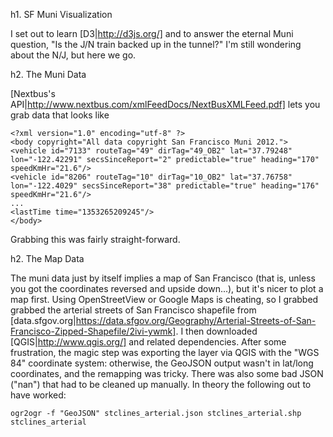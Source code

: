 h1. SF Muni Visualization

I set out to learn [D3|http://d3js.org/] and to answer the eternal Muni question, "Is the J/N train backed up in the tunnel?"
I'm still wondering about the N/J, but here we go.

h2. The Muni Data

[Nextbus's API|http://www.nextbus.com/xmlFeedDocs/NextBusXMLFeed.pdf] lets you grab data that looks like


	<?xml version="1.0" encoding="utf-8" ?> 
	<body copyright="All data copyright San Francisco Muni 2012.">
	<vehicle id="7133" routeTag="49" dirTag="49_OB2" lat="37.79248" lon="-122.42291" secsSinceReport="2" predictable="true" heading="170" speedKmHr="21.6"/>
	<vehicle id="8206" routeTag="10" dirTag="10_OB2" lat="37.76758" lon="-122.4029" secsSinceReport="38" predictable="true" heading="176" speedKmHr="21.6"/>
	...
	<lastTime time="1353265209245"/>
	</body>

Grabbing this was fairly straight-forward.

h2. The Map Data

The muni data just by itself implies a map of San Francisco (that is, unless
you got the coordinates reversed and upside down...), but it's nicer to plot a
map first.  Using OpenStreetView or Google Maps is cheating, so I grabbed
grabbed the arterial streets of San Francisco shapefile from
[data.sfgov.org|https://data.sfgov.org/Geography/Arterial-Streets-of-San-Francisco-Zipped-Shapefile/2ivi-ywmk].
I then downloaded [QGIS|http://www.qgis.org/] and related dependencies.
After some frustration, the magic step was exporting the layer via QGIS with
the "WGS 84" coordinate system: otherwise, the GeoJSON output wasn't in
lat/long coordinates, and the remapping was tricky.  There was also some
bad JSON ("nan") that had to be cleaned up manually.  In theory the following
out to have worked:

	ogr2ogr -f "GeoJSON" stclines_arterial.json stclines_arterial.shp stclines_arterial
